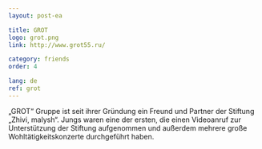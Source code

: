 ```yaml
---
layout: post-ea

title: GROT
logo: grot.png
link: http://www.grot55.ru/

category: friends
order: 4

lang: de
ref: grot
---
```


„GROT“ Gruppe ist seit ihrer Gründung ein Freund und Partner der Stiftung „Zhivi, malysh“.
Jungs waren eine der ersten, die einen Videoanruf zur Unterstützung der Stiftung aufgenommen und außerdem mehrere große Wohltätigkeitskonzerte durchgeführt haben. 